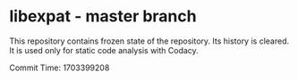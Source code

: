 # libexpat - master branch

This repository contains frozen state of the repository.
Its history is cleared. It is used only for static code
analysis with Codacy.

Commit Time: 1703399208